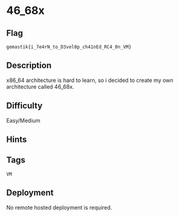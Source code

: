 # 46_68x

## Flag 
```
gemastik{i_7e4rN_to_D3vel0p_ch41nEd_RC4_0n_VM}
```
## Description
x86_64 architecture is hard to learn, so i decided to create my own architecture called 46_68x.

## Difficulty
Easy/Medium

## Hints

## Tags
`VM`

## Deployment
No remote hosted deployment is required.